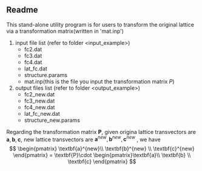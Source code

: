 ## Readme

This stand-alone utility program is for users to transform the original lattice via a transformation matrix(written in 'mat.inp')



1. input file list (refer to folder <input_example>)
   - fc2.dat
   - fc3.dat
   - fc4.dat
   - lat_fc.dat
   - structure.params
   - mat.inp(this is the file you input the transformation matrix $P$)
2. output files list (refer to folder <output_example>)
   - fc2_new.dat
   - fc3_new.dat
   - fc4_new.dat
   - lat_fc_new.dat
   - structure_new.params

Regarding the transformation matrix $\textbf{P}$, given origina lattice transvectors are $\textbf{a},\textbf{b},\textbf{c}$, new lattice transvectors are $\textbf{a}^{new},\textbf{b}^{new},\textbf{c}^{new}$ , we have
$$
\begin{pmatrix}
\textbf{a}^{new}\\ \textbf{b}^{new} \\ \textbf{c}^{new}
\end{pmatrix} = \textbf{P}\cdot \begin{pmatrix}\textbf{a}\\ \textbf{b} \\ \textbf{c} \end{pmatrix}
$$


